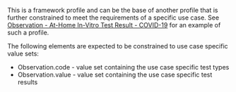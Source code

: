 This is a framework profile and can be the base of another profile that is further constrained to meet the requirements of a specific use case. See [Observation - At-Home In-Vitro Test Result - COVID-19](StructureDefinition-Observation-at-home-in-vitro-test-result-covid.html) for an example of such a profile. 

The following elements are expected to be constrained to use case specific value sets:
* Observation.code - value set containing the use case specific test types
* Observation.value - value set containing the use case specific test results